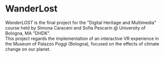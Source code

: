 # WanderLost
<i>WanderLOST</i> is the final project for the "Digital Heritage and Multimedia" course held by Simona Caraceni and Sofia Pescarin @ University of Bologna, MA "DHDK".
<br>
This project regards the implementation of an interactive VR experience in the Museum of Palazzo Poggi (Bologna), focused on the effects of climate change on our planet.
